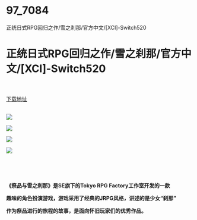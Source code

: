 # 97_7084
正统日式RPG回归之作/雪之刹那/官方中文/[XCI]-Switch520
# 正统日式RPG回归之作/雪之刹那/官方中文/[XCI]-Switch520
 <br/></br>
[下载地址](https://www.switch520.cc/article/7084 "下载地址")
<br/></br>

<p><strong><img src="https://www.switch520.cc/muke_img/upload_art_editor_20201031-1_f9efab01927b1a9386cb628127dc6082.jpg"></strong></p>
<p><strong><img src="https://www.switch520.cc/muke_img/upload_art_editor_20201031-1_36d942d20f5939ad1cfbd00c828a5e82.jpg"></strong></p>
<p><strong><img src="https://www.switch520.cc/muke_img/upload_art_editor_20201031-1_0fca06940a67a4a810ce3c273254a6cd.jpg"></strong></p>
<p><strong><img src="https://www.switch520.cc/muke_img/upload_art_editor_20201031-1_b0a82329b8359a91c74d1f0f187423f6.jpg"></strong></p>
<p>&nbsp;</p>
<p>&nbsp;</p>
<p><strong>《祭品与雪之刹那》是SE旗下的Tokyo RPG Factory工作室开发的一款</strong></p>
<p><strong>趣味的角色扮演游戏，游戏采用了经典的JRPG风格，讲述的是少女“刹那”<br>
</strong></p>
<p><strong>作为祭品进行的旅程的故事，是面向怀旧玩家们的优秀作品。<br>
</strong></p>
<p>&nbsp;</p>
